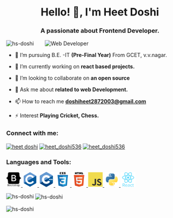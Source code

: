 <h1 align="center">Hello! 👋, I'm Heet Doshi</h1>
<h3 align="center">A passionate about Frontend Developer.</h3>
<img align="right" alt="Web Developer" width ="400" border-radius="10px" src="https://t4.ftcdn.net/jpg/01/35/92/85/360_F_135928597_xU5EzKq6vpOeXPX5vsbI48zfVVkSRlrF.jpg">

<p align="left"> <img src="https://komarev.com/ghpvc/?username=hs-doshi&label=Profile%20views&color=0e75b6&style=flat" alt="hs-doshi" /> </p>

- 🔭 I’m pursuing B.E. -IT **(Pre-Final Year)** From GCET, v.v.nagar.

- 🌱 I’m currently working on **react based projects.**

- 👯 I’m looking to collaborate on **an open source**

- 💬 Ask me about **related to web Development.**

- 📫 How to reach me **doshiheet2872003@gmail.com**

- ⚡ Interest **Playing Cricket, Chess.**

<h3 align="left">Connect with me:</h3>
<p align="left">
<a href="https://www.linkedin.com/in/heet-doshi-1b260b207/" target="blank"><img align="center" src="https://raw.githubusercontent.com/rahuldkjain/github-profile-readme-generator/master/src/images/icons/Social/linked-in-alt.svg" alt="heet doshi" height="30" width="40" /></a>
<a href="https://www.instagram.com/heet_doshi536/" target="blank"><img align="center" src="https://raw.githubusercontent.com/rahuldkjain/github-profile-readme-generator/master/src/images/icons/Social/instagram.svg" alt="heet_doshi536" height="30" width="40" /></a>
<a href="https://twitter.com/HeetDoshi8" target="blank"><img align="center" src="https://raw.githubusercontent.com/rahuldkjain/github-profile-readme-generator/master/src/images/icons/Social/instagram.svg" alt="heet_doshi536" height="30" width="40" /></a>
  
</p>

<h3 align="left">Languages and Tools:</h3>
<p align="left"> <a href="https://getbootstrap.com" target="_blank" rel="noreferrer"> <img src="https://raw.githubusercontent.com/devicons/devicon/master/icons/bootstrap/bootstrap-plain-wordmark.svg" alt="bootstrap" width="40" height="40"/> </a> <a href="https://www.cprogramming.com/" target="_blank" rel="noreferrer"> <img src="https://raw.githubusercontent.com/devicons/devicon/master/icons/c/c-original.svg" alt="c" width="40" height="40"/> </a> <a href="https://www.w3schools.com/cpp/" target="_blank" rel="noreferrer"> <img src="https://raw.githubusercontent.com/devicons/devicon/master/icons/cplusplus/cplusplus-original.svg" alt="cplusplus" width="40" height="40"/> </a> <a href="https://www.w3schools.com/css/" target="_blank" rel="noreferrer"> <img src="https://raw.githubusercontent.com/devicons/devicon/master/icons/css3/css3-original-wordmark.svg" alt="css3" width="40" height="40"/> </a> <a href="https://www.w3.org/html/" target="_blank" rel="noreferrer"> <img src="https://raw.githubusercontent.com/devicons/devicon/master/icons/html5/html5-original-wordmark.svg" alt="html5" width="40" height="40"/> </a> <a href="https://developer.mozilla.org/en-US/docs/Web/JavaScript" target="_blank" rel="noreferrer"> <img src="https://raw.githubusercontent.com/devicons/devicon/master/icons/javascript/javascript-original.svg" alt="javascript" width="40" height="40"/> </a> <a href="https://www.python.org" target="_blank" rel="noreferrer"> <img src="https://raw.githubusercontent.com/devicons/devicon/master/icons/python/python-original.svg" alt="python" width="40" height="40"/> </a> <a href="https://reactjs.org/" target="_blank" rel="noreferrer"> <img src="https://raw.githubusercontent.com/devicons/devicon/master/icons/react/react-original-wordmark.svg" alt="react" width="40" height="40"/> </a> </p>

<p><img align="left" src="https://github-readme-stats.vercel.app/api/top-langs?username=hs-doshi&show_icons=true&locale=en&layout=compact" alt="hs-doshi" /></p>

<p>&nbsp;<img align="center" src="https://github-readme-stats.vercel.app/api?username=hs-doshi&show_icons=true&locale=en" alt="hs-doshi" /></p>

<p><img align="center" src="https://github-readme-streak-stats.herokuapp.com/?user=hs-doshi&" alt="hs-doshi" /></p>
